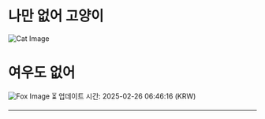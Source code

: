 
# 나만 없어 고양이

![Cat Image](https://cdn2.thecatapi.com/images/e0b.jpg)

# 여우도 없어
![Fox Image](https://randomfox.ca/images/40.jpg)
⏳ 업데이트 시간: 2025-02-26 06:46:16 (KRW)

---
